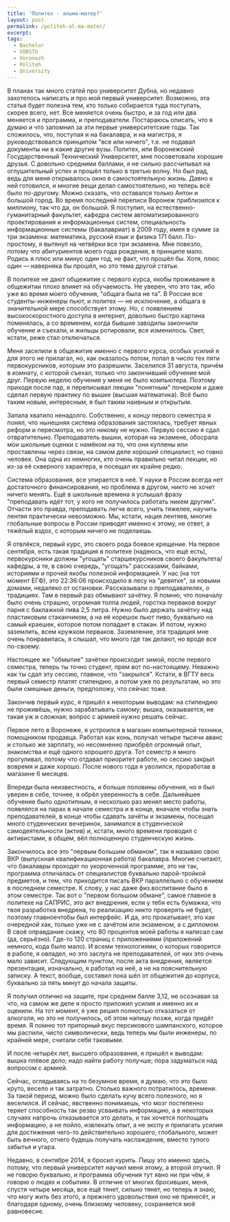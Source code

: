 ```yaml
---
title: 'Политех - альма-матер?'
layout: post
permalink: /politeh-al-ma-mater/
excerpt:
tags:
  - Bachelor
  - VORSTU
  - Voronezh
  - Politeh
  - University
---
```


В планах так много статей про университет Дубна, но недавно захотелось написать и про мой первый университет. Возможно, эта статья будет полезна тем, кто только собирается туда поступать, скорее всего, нет. Все меняется очень быстро, и за год или два меняется и программа, и преподаватели. Постараюсь описать, что я думаю и что запомнил за эти первые университетские годы. Так сложилось, что, поступая и на бакалавра, и на магистра, я руководствовался принципом "все или ничего", т.е. не подавал документы ни в какие другие вузы. Политех, или Воронежский Государственный Технический Университет, мне посоветовали хорошие друзья. С довольно средними баллами, я не сильно рассчитывал на оглушительный успех и прошёл только в третью волну. Но был рад, ведь для меня открывалось окно в самостоятельную жизнь. Давно к ней готовился, и многие вещи делал самостоятельно, но теперь всё было по-другому. Можно сказать, что оставался только Антон и большой город. Во время последней переписи Воронеж приблизился к миллиону, так что да, он большой. Я поступил, на естественно-гуманитарный факультет, кафедра систем автоматизированного проектирования и информационных систем, специальность информационные системы (бакалавриат) в 2009 году, имея в сумме за три экзамена: математика, русский язык и физика 171 балл. По-простому, я вытянул на четвёрки все три экзамена. Мне повезло, потому что абитуриентов моего года рождения, в принципе мало. Родись я плюс или минус один год, не факт, что прошёл бы. Хотя, плюс один — наверняка бы прошёл, но это тема другой статьи.

В политехе не дают общежитие с первого курса, якобы проживание в общежитии плохо влияет на обучаемость. Не уверен, что это так, ибо уже во время моего обучения, "общага была не та". В России все студенты-инженеры пьют, и политех — не исключение, а общага в значительной мере способствует этому. Но, с появлением высокоскоростного доступа в интернет, довольно быстро картина поменялась, а со временем, когда бывшие заводилы закончили обучение и съехали, и жильцы ротировали, все изменилось. Свет, кстати, реже стал отключаться.

Меня заселили в общежитие именно с первого курса, особых усилий я для этого не прилагал, но, как оказалось потом, попал в число тех пяти первокурсников, которым это разрешили. Заселился 31 августа, причём в комнату, с которой съехал, только что закончивший обучение мой друг. Первую неделю обучения у меня не было компьютера. Поэтому приходя после пар, я переписывал лекции "понятным" почерком и даже сделал первую практику по вышке (высшая математика). Всё было таким новым, интересным, я был таким наивным и открытым.

Запала хватило ненадолго. Собственно, к концу первого семестра я понял, что нынешняя система образования застоялась, требует явных реформ и пересмотра, но это никому не нужно. Первую сессию я сдал отвратительно. Преподаватель вышки, которая на экзамене, обосрала мои школьные оценки с намёком на то, что они куплены или проставлены через связи, на самом деле хороший специалист, но говно человек. Она одна из немногих, кто очень правильно читал лекции, но из-за её скверного характера, я посещал их крайне редко.

Система образования, все упирается в неё. У науки в России всегда нет достаточного финансирования, но проблема в другом, никто не хочет ничего менять. Ещё в школьные времена я услышал фразу "преподавать идёт тот, у кого не получилось работать никем другим". Отчасти это правда, преподавать легче всего, учить тяжелее, научить лентяя практически невозможно. Мы, кстати, нация лентяев, многие глобальные вопросы в России приводят именно к этому, не ответ, а тяжёлый вздох, с которым ничего не поделаешь.

Я отвлёкся, первый курс, это своего рода боевое крещение. На первое сентября, есть такая традиция в политехе (надеюсь, что ещё есть), первокурсники должны "угощать" старшекурсников своего факультета/кафедры, а те, в свою очередь, "угощать" рассказами, байками, историями и прочей якобы полезной информацией. У нас (на тот момент ЕГФ), это
22:36:06
происходило в лесу на "девятке", за новыми домами, недалеко от остановки. Рассказывали о преподавателях, о традициях. Там в первый раз обмывают зачётку. Я помню, что поначалу было очень страшно, огромная толпа людей, горстка перваков вокруг парня с баклажкой пива 2,5 литра. Нужно было держать зачётку над пластиковым стаканчиком, а на её корешок льют пиво, буквально на самый краешек, которое потом попадает в стакан. И потом, нужно заземлить, всем кружком перваков. Заземление, эта традиция мне очень понравилась, я слышал, что много где так делают, но вроде все по-своему.

Настоящее же "обмытие" зачётки происходит зимой, после первого семестра, теперь ты точно студент, прям вот по-настоящему. Неважно как ты сдал эту сессию, главное, что "закрылся". Кстати, в ВГТУ весь первый семестр платят стипендию, а потом уже по результатам, но это были смешные деньги, предположу, что сейчас тоже.

Закончив первый курс, я пришёл к некоторым выводам: на стипендию не проживёшь, нужно зарабатывать самому; вышка, оказывается, не такая уж и сложная; вопрос с армией нужно решать сейчас.

Первое лето в Воронеже, я устроился в магазин компьютерной техники, помощником продавца. Работал как конь, получал четыре тысячи аванс и столько же зарплату, но несомненно приобрёл огромный опыт, знакомства и ещё одного хорошего друга. Тот семестр я много прогуливал, потому что отдавал приоритет работе, но сессию закрыл вовремя и даже хорошо. После нового года я уволился, проработав в магазине 6 месяцев.

Впереди была неизвестность, и больше половины обучения, но я был уверен в себе, точнее, я обрёл уверенность в себе. Дальнейшее обучение было однотипным, я несколько раз менял место работы, появлялся на парах в начале семестра и в конце, вначале чтобы знать преподавателей, в конце чтобы сдавать зачёты и экзамены, посещал много студенческих вечеринок, занимался в студенческой самодеятельности (актив) и, кстати, много времени проводил с активистами, в общем, вёл полноценную студенческую жизнь.

Закончилось все это "первым большим обманом", так я называю свою ВКР (выпускная квалификационная работа) бакалавра. Многие считают, что бакалавры проходят по укороченной программе, это не так, программа отличалась от специалистов буквально парой-тройкой предметов, и тем, что приходится писать ВКР параллельно с обучением в последнем семестре. К слову, у нас даже физ.воспитание было в этом семестре. Так вот о "первом большом обмане", самое главное в политехе на САПРИС, это акт внедрения, если у тебя есть бумажка, что твоя разработка внедрена, то реализацию никто проверять не будет, поэтому главноечтобы был интерфейс. И да, это прокатывает, это как очередной хак, только уже не с зачётом или экзаменом, а с дипломом. В своё оправдание скажу, что 80 процентов моей работы я написал сам (да, серьёзно). Где-то 120 страниц с приложениями (приложений немного, кода было мало). И всеми технологиями, о которых говорится в работе, я овладел, но это заслуга не преподавателей, от них это очень мало зависит. Следующим пунктом, после акта внедрения, является презентация, изначально, я работал на неё, а не на пояснительную записку. А текст, вообще, составил пока шёл от общежития до корпуса, буквально за пять минут до начала защиты.

Я получил отлично на защите, при среднем балле 3,12, не осознавая за что, на самом же деле я просто приложил усилия и именно их и оценили. На тот момент, я уже решил полностью отказаться от алкоголя, но это не получилось, об этом напишу позже, когда придёт время. Я помню тот приторный вкус персикового шампанского, которое мы распили, чисто символически, ведь теперь мы были инженеры, по крайней мере, считали себя таковыми.

И после четырёх лет, высшего образования, я пришёл к выводам: вышка плёвое дело; надо найти работу получше; пора задуматься над вопросом с армией.

Сейчас, оглядываясь на то безумное время, я думаю, что это было круто, весело и так затратно. Столько важного потратилось, времени. За такой период, можно было сделать кучу всего
полезного, но я веселился. И сейчас, явственно понимаешь, что мозг постепенно теряет способность так резво усваивать информацию, а в некоторых случаях напрочь отказывается это делать, и так хочется поглощать информацию, а не пойло, извлекать опыт, а не экспу и прилагать усилия для достижения чего-то действительно хорошего, глобального, может быть вечного, отчего будешь получать наслаждение, вместо тупого забытья и угара.

Недавно, в сентябре 2014, я бросил курить. Пишу это именно здесь, потому, что первый университет научил меня этому, а второй отучил. Я не говорю буквально, и программа обучения тут явно ни при чём, я говорю о людях и событиях. В отличие от многих бросивших, меня, спустя четыре месяца, все ещё тянет, сильно тянет, но теперь я знаю, что могу жить без этого, а прежнего удовольствия оно не принесёт, и благодаря одному, очень близкому человеку, сохраняется моё равновесие.

